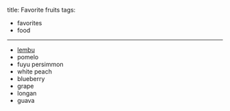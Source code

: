 title: Favorite fruits
tags:
- favorites
- food
---

- [lembu](http://en.wikipedia.org/wiki/Syzygium_samarangense)
- pomelo
- fuyu persimmon
- white peach
- blueberry
- grape
- longan
- guava
